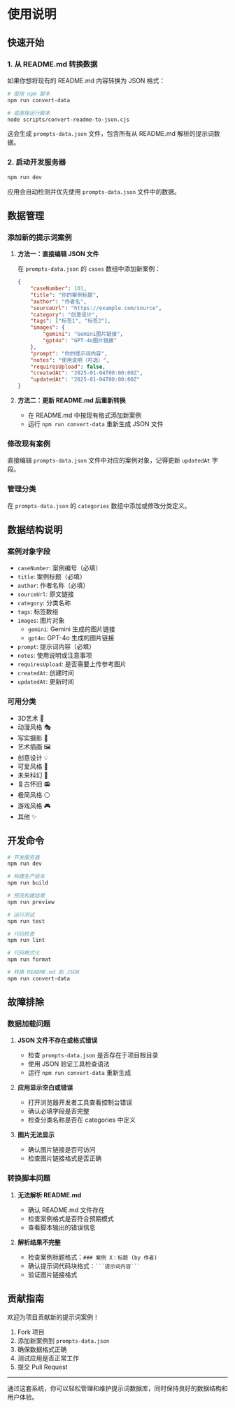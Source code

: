 # 使用说明

## 快速开始

### 1. 从 README.md 转换数据

如果你想将现有的 README.md 内容转换为 JSON 格式：

```bash
# 使用 npm 脚本
npm run convert-data

# 或直接运行脚本
node scripts/convert-readme-to-json.cjs
```

这会生成 `prompts-data.json` 文件，包含所有从 README.md 解析的提示词数据。

### 2. 启动开发服务器

```bash
npm run dev
```

应用会自动检测并优先使用 `prompts-data.json` 文件中的数据。

## 数据管理

### 添加新的提示词案例

1. **方法一：直接编辑 JSON 文件**

    在 `prompts-data.json` 的 `cases` 数组中添加新案例：

    ```json
    {
        "caseNumber": 101,
        "title": "你的案例标题",
        "author": "作者名",
        "sourceUrl": "https://example.com/source",
        "category": "创意设计",
        "tags": ["标签1", "标签2"],
        "images": {
            "gemini": "Gemini图片链接",
            "gpt4o": "GPT-4o图片链接"
        },
        "prompt": "你的提示词内容",
        "notes": "使用说明（可选）",
        "requiresUpload": false,
        "createdAt": "2025-01-04T00:00:00Z",
        "updatedAt": "2025-01-04T00:00:00Z"
    }
    ```

2. **方法二：更新 README.md 后重新转换**
    - 在 README.md 中按现有格式添加新案例
    - 运行 `npm run convert-data` 重新生成 JSON 文件

### 修改现有案例

直接编辑 `prompts-data.json` 文件中对应的案例对象，记得更新 `updatedAt` 字段。

### 管理分类

在 `prompts-data.json` 的 `categories` 数组中添加或修改分类定义。

## 数据结构说明

### 案例对象字段

- `caseNumber`: 案例编号（必填）
- `title`: 案例标题（必填）
- `author`: 作者名称（必填）
- `sourceUrl`: 原文链接
- `category`: 分类名称
- `tags`: 标签数组
- `images`: 图片对象
    - `gemini`: Gemini 生成的图片链接
    - `gpt4o`: GPT-4o 生成的图片链接
- `prompt`: 提示词内容（必填）
- `notes`: 使用说明或注意事项
- `requiresUpload`: 是否需要上传参考图片
- `createdAt`: 创建时间
- `updatedAt`: 更新时间

### 可用分类

- 3D艺术 🎨
- 动漫风格 🎭
- 写实摄影 📸
- 艺术插画 🖼️
- 创意设计 💡
- 可爱风格 🥰
- 未来科幻 🚀
- 复古怀旧 📻
- 极简风格 ⚪
- 游戏风格 🎮
- 其他 ✨

## 开发命令

```bash
# 开发服务器
npm run dev

# 构建生产版本
npm run build

# 预览构建结果
npm run preview

# 运行测试
npm run test

# 代码检查
npm run lint

# 代码格式化
npm run format

# 转换 README.md 到 JSON
npm run convert-data
```

## 故障排除

### 数据加载问题

1. **JSON 文件不存在或格式错误**
    - 检查 `prompts-data.json` 是否存在于项目根目录
    - 使用 JSON 验证工具检查语法
    - 运行 `npm run convert-data` 重新生成

2. **应用显示空白或错误**
    - 打开浏览器开发者工具查看控制台错误
    - 确认必填字段是否完整
    - 检查分类名称是否在 categories 中定义

3. **图片无法显示**
    - 确认图片链接是否可访问
    - 检查图片链接格式是否正确

### 转换脚本问题

1. **无法解析 README.md**
    - 确认 README.md 文件存在
    - 检查案例格式是否符合预期模式
    - 查看脚本输出的错误信息

2. **解析结果不完整**
    - 检查案例标题格式：`### 案例 X：标题 (by 作者)`
    - 确认提示词代码块格式：` ```提示词内容``` `
    - 验证图片链接格式

## 贡献指南

欢迎为项目贡献新的提示词案例！

1. Fork 项目
2. 添加新案例到 `prompts-data.json`
3. 确保数据格式正确
4. 测试应用是否正常工作
5. 提交 Pull Request

---

通过这套系统，你可以轻松管理和维护提示词数据库，同时保持良好的数据结构和用户体验。
